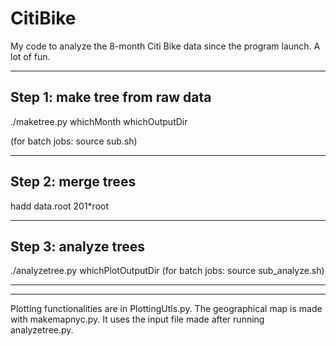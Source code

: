 CitiBike
========

My code to analyze the 8-month Citi Bike data since the program launch. A lot of fun.

-------------------------------
Step 1: make tree from raw data
-------------------------------
./maketree.py whichMonth whichOutputDir

(for batch jobs: source sub.sh)


-------------------------------
Step 2: merge trees
-------------------------------
hadd data.root 201*root



-------------------------------
Step 3: analyze trees
-------------------------------
./analyzetree.py whichPlotOutputDir
(for batch jobs: source sub_analyze.sh)


-------------------------------
-------------------------------
Plotting functionalities are in PlottingUtls.py.
The geographical map is made with makemapnyc.py. It uses the input file made after running analyzetree.py.

